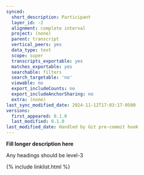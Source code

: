 ```yaml
---
synced:
  short_description: Participant
  layer_id: -2
  alignment: complete interval
  project: (none)
  parent: transcript
  vertical_peers: yes
  data_type: text
  scope: super
  transcripts_exportable: yes
  matches_exportable: yes
  searchable: filters
  search_targetable: 'no'
  viewable: no
  export_includeCounts: no
  export_includeAnchorSharing: no
  extra: (none)
last_sync_modified_date: 2024-11-12T17:03:17-0500
versions:
  first_appeared: 0.1.0
  last_modified: 0.1.0
last_modified_date: Handled by Git pre-commit hook
---
```


**Fill longer description here**

Any headings should be level-3


{% include linklist.html %}
